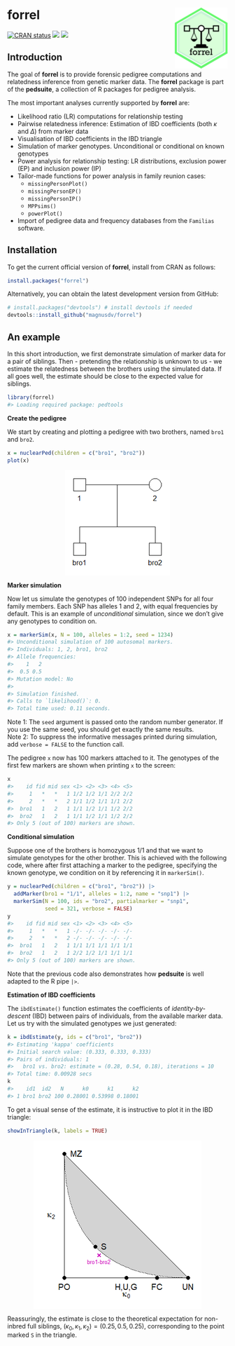 
<!-- README.md is generated from README.Rmd. Please edit that file -->

# forrel <img src="man/figures/logo.png" align="right" height=140/>

<!-- badges: start -->

[![CRAN
status](https://www.r-pkg.org/badges/version/forrel)](https://CRAN.R-project.org/package=forrel)
[![](https://cranlogs.r-pkg.org/badges/grand-total/forrel?color=yellow)](https://cran.r-project.org/package=forrel)
[![](https://cranlogs.r-pkg.org/badges/last-month/forrel?color=yellow)](https://cran.r-project.org/package=forrel)
<!-- badges: end -->

## Introduction

The goal of **forrel** is to provide forensic pedigree computations and
relatedness inference from genetic marker data. The **forrel** package
is part of the **pedsuite**, a collection of R packages for pedigree
analysis.

The most important analyses currently supported by **forrel** are:

- Likelihood ratio (LR) computations for relationship testing
- Pairwise relatedness inference: Estimation of IBD coefficients (both
  $\kappa$ and $\Delta$) from marker data
- Visualisation of IBD coefficients in the IBD triangle
- Simulation of marker genotypes. Unconditional or conditional on known
  genotypes
- Power analysis for relationship testing: LR distributions, exclusion
  power (EP) and inclusion power (IP)
- Tailor-made functions for power analysis in family reunion cases:
  - `missingPersonPlot()`
  - `missingPersonEP()`
  - `missingPersonIP()`
  - `MPPsims()`
  - `powerPlot()`
- Import of pedigree data and frequency databases from the `Familias`
  software.

## Installation

To get the current official version of **forrel**, install from CRAN as
follows:

``` r
install.packages("forrel")
```

Alternatively, you can obtain the latest development version from
GitHub:

``` r
# install.packages("devtools") # install devtools if needed
devtools::install_github("magnusdv/forrel")
```

## An example

In this short introduction, we first demonstrate simulation of marker
data for a pair of siblings. Then - pretending the relationship is
unknown to us - we estimate the relatedness between the brothers using
the simulated data. If all goes well, the estimate should be close to
the expected value for siblings.

``` r
library(forrel)
#> Loading required package: pedtools
```

**Create the pedigree**

We start by creating and plotting a pedigree with two brothers, named
`bro1` and `bro2`.

``` r
x = nuclearPed(children = c("bro1", "bro2"))
plot(x)
```

<img src="man/figures/README-sibs-1.png" style="display: block; margin: auto;" />

**Marker simulation**

Now let us simulate the genotypes of 100 independent SNPs for all four
family members. Each SNP has alleles 1 and 2, with equal frequencies by
default. This is an example of *unconditional* simulation, since we
don’t give any genotypes to condition on.

``` r
x = markerSim(x, N = 100, alleles = 1:2, seed = 1234)
#> Unconditional simulation of 100 autosomal markers.
#> Individuals: 1, 2, bro1, bro2
#> Allele frequencies:
#>    1   2
#>  0.5 0.5
#> Mutation model: No 
#> 
#> Simulation finished.
#> Calls to `likelihood()`: 0.
#> Total time used: 0.11 seconds.
```

Note 1: The `seed` argument is passed onto the random number generator.
If you use the same seed, you should get exactly the same results.  
Note 2: To suppress the informative messages printed during simulation,
add `verbose = FALSE` to the function call.

The pedigree `x` now has 100 markers attached to it. The genotypes of
the first few markers are shown when printing `x` to the screen:

``` r
x
#>    id fid mid sex <1> <2> <3> <4> <5>
#>     1   *   *   1 1/2 1/2 1/1 2/2 2/2
#>     2   *   *   2 1/1 1/2 1/1 1/1 2/2
#>  bro1   1   2   1 1/1 1/2 1/1 1/2 2/2
#>  bro2   1   2   1 1/1 1/2 1/1 1/2 2/2
#> Only 5 (out of 100) markers are shown.
```

**Conditional simulation**

Suppose one of the brothers is homozygous 1/1 and that we want to
simulate genotypes for the other brother. This is achieved with the
following code, where after first attaching a marker to the pedigree,
specifying the known genotype, we condition on it by referencing it in
`markerSim()`.

``` r
y = nuclearPed(children = c("bro1", "bro2")) |> 
  addMarker(bro1 = "1/1", alleles = 1:2, name = "snp1") |> 
  markerSim(N = 100, ids = "bro2", partialmarker = "snp1", 
            seed = 321, verbose = FALSE)
y
#>    id fid mid sex <1> <2> <3> <4> <5>
#>     1   *   *   1 -/- -/- -/- -/- -/-
#>     2   *   *   2 -/- -/- -/- -/- -/-
#>  bro1   1   2   1 1/1 1/1 1/1 1/1 1/1
#>  bro2   1   2   1 2/2 1/2 1/1 1/1 1/1
#> Only 5 (out of 100) markers are shown.
```

Note that the previous code also demonstrates how **pedsuite** is well
adapted to the R pipe `|>`.

**Estimation of IBD coefficients**

The `ibdEstimate()` function estimates the coefficients of
*identity-by-descent* (IBD) between pairs of individuals, from the
available marker data. Let us try with the simulated genotypes we just
generated:

``` r
k = ibdEstimate(y, ids = c("bro1", "bro2"))
#> Estimating 'kappa' coefficients
#> Initial search value: (0.333, 0.333, 0.333)
#> Pairs of individuals: 1
#>   bro1 vs. bro2: estimate = (0.28, 0.54, 0.18), iterations = 10
#> Total time: 0.00928 secs
k
#>    id1  id2   N      k0      k1      k2
#> 1 bro1 bro2 100 0.28001 0.53998 0.18001
```

To get a visual sense of the estimate, it is instructive to plot it in
the IBD triangle:

``` r
showInTriangle(k, labels = TRUE)
```

<img src="man/figures/README-triangle-1.png" style="display: block; margin: auto;" />

Reassuringly, the estimate is close to the theoretical expectation for
non-inbred full siblings,
$(\kappa_0, \kappa_1, \kappa_2) = (0.25, 0.5, 0.25)$, corresponding to
the point marked `S` in the triangle.
